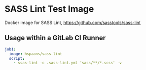 # SASS Lint Test Image

Docker image for SASS Lint, <https://github.com/sasstools/sass-lint>

## Usage within a GitLab CI Runner

```yaml
job1:
  image: hspaans/sass-lint
  script:
    - ssas-lint -c .sass-lint.yml 'sass/**/*.scss' -v
```
